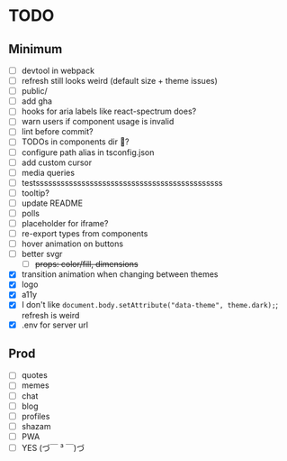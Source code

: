 # TODO

## Minimum

- [ ] devtool in webpack
- [ ] refresh still looks weird (default size + theme issues)
- [ ] public/
- [ ] add gha
- [ ] hooks for aria labels like react-spectrum does?
- [ ] warn users if component usage is invalid
- [ ] lint before commit?
- [ ] TODOs in components dir :thinking:?
- [ ] configure path alias in tsconfig.json
- [ ] add custom cursor
- [ ] media queries
- [ ] testsssssssssssssssssssssssssssssssssssssssssssss
- [ ] tooltip?
- [ ] update README
- [ ] polls
- [ ] placeholder for iframe?
- [ ] re-export types from components
- [ ] hover animation on buttons
- [ ] better svgr
  - [ ] ~~props: color/fill, dimensions~~
- [x] transition animation when changing between themes
- [x] logo
- [x] a11y
- [x] I don't like `document.body.setAttribute("data-theme", theme.dark);`; refresh is weird
- [x] .env for server url

## Prod

- [ ] quotes
- [ ] memes
- [ ] chat
- [ ] blog
- [ ] profiles
- [ ] shazam
- [ ] PWA
- [ ] YES (づ￣ ³ ￣)づ
